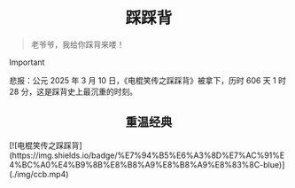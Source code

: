 <h1 align="center">踩踩背</h1>

> 老爷爷，我给你踩背来喽！

> [!IMPORTANT]
> 悲报：公元 2025 年 3 月 10 日，《电棍笑传之踩踩背》被拿下，历时 606 天 1 时 28 分，这是踩背史上最沉重的时刻。

<h2 align="center">重温经典</h2>
[![电棍笑传之踩踩背](https://img.shields.io/badge/%E7%94%B5%E6%A3%8D%E7%AC%91%E4%BC%A0%E4%B9%8B%E8%B8%A9%E8%B8%A9%E8%83%8C-blue)](./img/ccb.mp4)